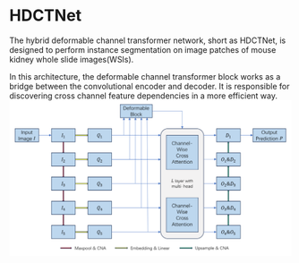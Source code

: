 # HDCTNet
The hybrid deformable channel transformer network, short as HDCTNet, is designed to perform instance segmentation on image patches of mouse kidney whole slide images(WSIs).   
   
In this architecture, the deformable channel transformer block works as a bridge between the convolutional encoder and decoder. It is responsible for discovering cross channel feature dependencies in a more efficient way.
![](/images/HDCTNet.png)
